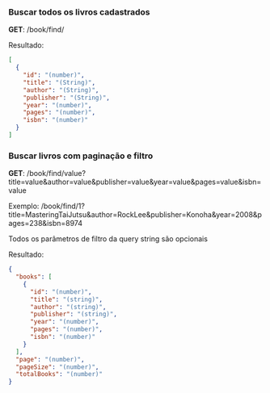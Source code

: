 
### Buscar todos os livros cadastrados

**GET**: /book/find/

Resultado:

```json
[
  {
    "id": "(number)",
    "title": "(String)",
    "author": "(String)",
    "publisher": "(String)",
    "year": "(number)",
    "pages": "(number)",
    "isbn": "(number)"
  }
]
```

### Buscar livros com paginação e filtro

**GET**: /book/find/value?title=value&author=value&publisher=value&year=value&pages=value&isbn=value

Exemplo: /book/find/1?title=MasteringTaiJutsu&author=RockLee&publisher=Konoha&year=2008&pages=238&isbn=8974

Todos os parâmetros de filtro da query string são opcionais

Resultado:

```json
{
  "books": [
    {
      "id": "(number)",
      "title": "(string)",
      "author": "(string)",
      "publisher": "(string)",
      "year": "(number)",
      "pages": "(number)",
      "isbn": "(number)"
    }
  ],
  "page": "(number)",
  "pageSize": "(number)",
  "totalBooks": "(number)"
}
```
